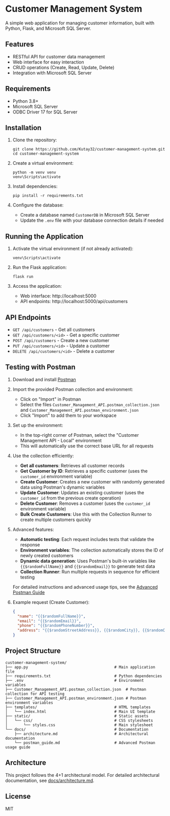 # Customer Management System

A simple web application for managing customer information, built with Python, Flask, and Microsoft SQL Server.

## Features

- RESTful API for customer data management
- Web interface for easy interaction
- CRUD operations (Create, Read, Update, Delete)
- Integration with Microsoft SQL Server

## Requirements

- Python 3.8+
- Microsoft SQL Server
- ODBC Driver 17 for SQL Server

## Installation

1. Clone the repository:
   ```
   git clone https://github.com/Kutay32/customer-management-system.git
   cd customer-management-system
   ```

2. Create a virtual environment:
   ```
   python -m venv venv
   venv\Scripts\activate
   ```

3. Install dependencies:
   ```
   pip install -r requirements.txt
   ```

4. Configure the database:
   - Create a database named `CustomerDB` in Microsoft SQL Server
   - Update the `.env` file with your database connection details if needed

## Running the Application

1. Activate the virtual environment (if not already activated):
   ```
   venv\Scripts\activate
   ```

2. Run the Flask application:
   ```
   flask run
   ```

3. Access the application:
   - Web interface: http://localhost:5000
   - API endpoints: http://localhost:5000/api/customers

## API Endpoints

- `GET /api/customers` - Get all customers
- `GET /api/customers/<id>` - Get a specific customer
- `POST /api/customers` - Create a new customer
- `PUT /api/customers/<id>` - Update a customer
- `DELETE /api/customers/<id>` - Delete a customer

## Testing with Postman

1. Download and install [Postman](https://www.postman.com/downloads/)
2. Import the provided Postman collection and environment:
   - Click on "Import" in Postman
   - Select the files `Customer_Management_API.postman_collection.json` and `Customer_Management_API.postman_environment.json`
   - Click "Import" to add them to your workspace

3. Set up the environment:
   - In the top-right corner of Postman, select the "Customer Management API - Local" environment
   - This will automatically use the correct base URL for all requests

4. Use the collection efficiently:
   - **Get all customers**: Retrieves all customer records
   - **Get Customer by ID**: Retrieves a specific customer (uses the `customer_id` environment variable)
   - **Create Customer**: Creates a new customer with randomly generated data using Postman's dynamic variables
   - **Update Customer**: Updates an existing customer (uses the `customer_id` from the previous create operation)
   - **Delete Customer**: Removes a customer (uses the `customer_id` environment variable)
   - **Bulk Create Customers**: Use this with the Collection Runner to create multiple customers quickly

5. Advanced features:
   - **Automatic testing**: Each request includes tests that validate the response
   - **Environment variables**: The collection automatically stores the ID of newly created customers
   - **Dynamic data generation**: Uses Postman's built-in variables like `{{$randomFullName}}` and `{{$randomEmail}}` to generate test data
   - **Collection Runner**: Run multiple requests in sequence for efficient testing

   For detailed instructions and advanced usage tips, see the [Advanced Postman Guide](docs/postman_guide.md)

6. Example request (Create Customer):
   ```json
   {
     "name": "{{$randomFullName}}",
     "email": "{{$randomEmail}}",
     "phone": "{{$randomPhoneNumber}}",
     "address": "{{$randomStreetAddress}}, {{$randomCity}}, {{$randomCountry}}"
   }
   ```

## Project Structure

```
customer-management-system/
├── app.py                                      # Main application file
├── requirements.txt                            # Python dependencies
├── .env                                        # Environment variables
├── Customer_Management_API.postman_collection.json  # Postman collection for API testing
├── Customer_Management_API.postman_environment.json # Postman environment variables
├── templates/                                  # HTML templates
│   └── index.html                              # Main UI template
├── static/                                     # Static assets
│   └── css/                                    # CSS stylesheets
│       └── styles.css                          # Main stylesheet
└── docs/                                       # Documentation
    ├── architecture.md                         # Architectural documentation
    └── postman_guide.md                        # Advanced Postman usage guide
```

## Architecture

This project follows the 4+1 architectural model. For detailed architectural documentation, see [docs/architecture.md](docs/architecture.md).

## License

MIT
